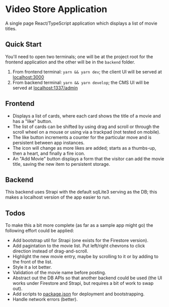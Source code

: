 # Video Store Application

A single page React/TypeScript application which displays a list of movie titles.

## Quick Start

You'll need to open two terminals; one will be at the project root for the frontend application and the other will be in the `backend` folder.

1. From frontend terminal: `yarn && yarn dev`; the client UI will be served at [localhost:3000](http://localhost:3000)
2. From backend terminal: `yarn && yarn develop`; the CMS UI will be served at [localhost:1337/admin](http://localhost:1337/admin)

## Frontend

- Displays a list of cards, where each card shows the title of a movie and has a "like" button.
- The list of cards can be shifted by using drag and scroll or through the scroll wheel on a mouse or using via a trackpad (not tested on mobile).
- The like button increments a counter for the particular move and is persistent between app instances.
- The icon will change as more likes are added; starts as a thumbs-up, then a heart, and finally a fire icon.
- An "Add Movie" button displays a form that the visitor can add the movie title, saving the new item to persistent storage.

## Backend

This backend uses Strapi with the default sqlLite3 serving as the DB; this makes a localhost version of the app easier to run.

## Todos

To make this a bit more complete (as far as a sample app might go) the following effort could be applied:

- Add bootstrap util for Strapi (one exists for the Firestore version).
- Add pagintation to the movie list. Put left/right chevrons to click direction instead of drag-and-scroll.
- Highlight the new movie entry, maybe by scrolling to it or by adding to the front of the list.
- Style it a lot better.
- Validation of the movie name before posting.
- Abstract out the DB APIs so that another backend could be used (the UI works under Firestore and Strapi, but requires a bit of work to swap out).
- Add scripts to [package.json](package.json) for deployment and bootstrapping.
- Handle network errors (better).
